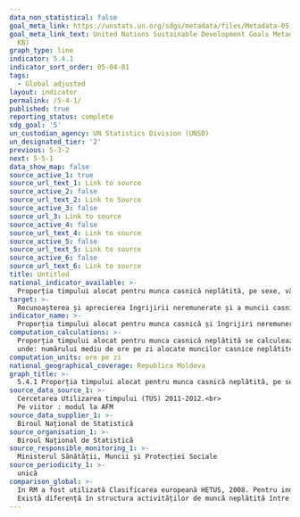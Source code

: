 ```yaml
---
data_non_statistical: false
goal_meta_link: https://unstats.un.org/sdgs/metadata/files/Metadata-05-04-01.pdf
goal_meta_link_text: United Nations Sustainable Development Goals Metadata (PDF 337
  KB)
graph_type: line
indicator: 5.4.1
indicator_sort_order: 05-04-01
tags:
  - Global adjusted
layout: indicator
permalink: /5-4-1/
published: true
reporting_status: complete
sdg_goal: '5'
un_custodian_agency: UN Statistics Division (UNSD)
un_designated_tier: '2'
previous: 5-3-2
next: 5-5-1
data_show_map: false
source_active_1: true
source_url_text_1: Link to source
source_active_2: false
source_url_text_2: Link to Source
source_active_3: false
source_url_3: Link to source
source_active_4: false
source_url_text_4: Link to source
source_active_5: false
source_url_text_5: Link to source
source_active_6: false
source_url_text_6: Link to source
title: Untitled
national_indicator_available: >-
  Proporția timpului alocat pentru munca casnică neplătită, pe sexe, vârstă și medii de reședință
target: >-
  Recunoașterea și aprecierea îngrijirii neremunerate și a muncii casnice prin furnizarea de servicii    publice, infrastructură și politici de protecție socială și promovarea responsabilității partajate în   gospodărie și familie, după caz la nivel național
indicator_name: >-
  Proporția timpului alocat pentru munca casnică și îngrijiri neremunerate, pe sexe, vârstă și locație
computation_calculations: >-
  Proporția timpului alocat pentru munca casnică neplătită se calculează prin împărțirea numărului mediu de ore pe zi alocate muncilor casnice neplătite la 24 de ore.<br> 
  unde: numărului mediu de ore pe zi alocate muncilor casnice neplătite este egal cu numărul total de ore alocate muncilor casnice neplătite împărțite la numărul total al populației (indiferent de faptul dacă au avut sau nu asemenea activități)
computation_units: ore pe zi
national_geographical_coverage: Republica Moldova
graph_title: >-
  5.4.1 Proporția timpului alocat pentru munca casnică neplătită, pe sexe, vârstă și medii de reședință
source_data_source_1: >-
  Cercetarea Utilizarea timpului (TUS) 2011-2012.<br> 
  Pe viitor : modul la AFM
source_data_supplier_1: >-
  Biroul Național de Statistică
source_organisation_1: >-
  Biroul Național de Statistică
source_responsible_monitoring_1: >-
  Ministerul Sănătății, Muncii și Protecției Sociale
source_periodicity_1: >-
  unică
comparison_global: >-
  In RM a fost utilizată Clasificarea europeană HETUS, 2008. Pentru indicatorul global 5.4.1 se recomandă utilizarea ICATUS 2016.<br> 
  Există diferență în structura activităților de muncă neplătită între HETUS și ICATUS.
---
```

